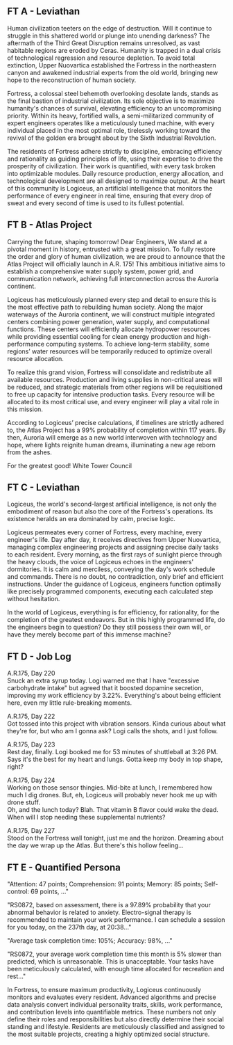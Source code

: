 ## FT A - Leviathan

Human civilization teeters on the edge of destruction. Will it continue to struggle in this shattered world or plunge into unending darkness? The aftermath of the Third Great Disruption remains unresolved, as vast habitable regions are eroded by Ceras. Humanity is trapped in a dual crisis of technological regression and resource depletion. To avoid total extinction, Upper Nuovartica established the Fortress in the northeastern canyon and awakened industrial experts from the old world, bringing new hope to the reconstruction of human society.

Fortress, a colossal steel behemoth overlooking desolate lands, stands as the final bastion of industrial civilization. Its sole objective is to maximize humanity's chances of survival, elevating efficiency to an uncompromising priority. Within its heavy, fortified walls, a semi-militarized community of expert engineers operates like a meticulously tuned machine, with every individual placed in the most optimal role, tirelessly working toward the revival of the golden era brought about by the Sixth Industrial Revolution.

The residents of Fortress adhere strictly to discipline, embracing efficiency and rationality as guiding principles of life, using their expertise to drive the prosperity of civilization. Their work is quantified, with every task broken into optimizable modules. Daily resource production, energy allocation, and technological development are all designed to maximize output. At the heart of this community is Logiceus, an artificial intelligence that monitors the performance of every engineer in real time, ensuring that every drop of sweat and every second of time is used to its fullest potential.


## FT B - Atlas Project

Carrying the future, shaping tomorrow! Dear Engineers, We stand at a pivotal moment in history, entrusted with a great mission. To fully restore the order and glory of human civilization, we are proud to announce that the Atlas Project will officially launch in A.R. 175! This ambitious initiative aims to establish a comprehensive water supply system, power grid, and communication network, achieving full interconnection across the Auroria continent.

Logiceus has meticulously planned every step and detail to ensure this is the most effective path to rebuilding human society. Along the major waterways of the Auroria continent, we will construct multiple integrated centers combining power generation, water supply, and computational functions. These centers will efficiently allocate hydropower resources while providing essential cooling for clean energy production and high-performance computing systems. To achieve long-term stability, some regions’ water resources will be temporarily reduced to optimize overall resource allocation.

To realize this grand vision, Fortress will consolidate and redistribute all available resources. Production and living supplies in non-critical areas will be reduced, and strategic materials from other regions will be requisitioned to free up capacity for intensive production tasks. Every resource will be allocated to its most critical use, and every engineer will play a vital role in this mission.

According to Logiceus’ precise calculations, if timelines are strictly adhered to, the Atlas Project has a 99% probability of completion within 117 years. By then, Auroria will emerge as a new world interwoven with technology and hope, where lights reignite human dreams, illuminating a new age reborn from the ashes.

For the greatest good!
White Tower Council


## FT C - Leviathan

Logiceus, the world's second-largest artificial intelligence, is not only the embodiment of reason but also the core of the Fortress's operations. Its existence heralds an era dominated by calm, precise logic.

Logiceus permeates every corner of Fortress, every machine, every engineer's life. Day after day, it receives directives from Upper Nuovartica, managing complex engineering projects and assigning precise daily tasks to each resident. Every morning, as the first rays of sunlight pierce through the heavy clouds, the voice of Logiceus echoes in the engineers' dormitories. It is calm and merciless, conveying the day's work schedule and commands. There is no doubt, no contradiction, only brief and efficient instructions. Under the guidance of Logiceus, engineers function optimally like precisely programmed components, executing each calculated step without hesitation.

In the world of Logiceus, everything is for efficiency, for rationality, for the completion of the greatest endeavors. But in this highly programmed life, do the engineers begin to question? Do they still possess their own will, or have they merely become part of this immense machine?


## FT D - Job Log

A.R.175, Day 220 <br>
Snuck an extra syrup today. Logi warned me that I have "excessive carbohydrate intake" but agreed that it boosted dopamine secretion, improving my work efficiency by 3.22%. Everything's about being efficient here, even my little rule-breaking moments.

A.R.175, Day 222 <br>
Got tossed into this project with vibration sensors. Kinda curious about what they're for, but who am I gonna ask? Logi calls the shots, and I just follow.

A.R.175, Day 223 <br>
Rest day, finally. Logi booked me for 53 minutes of shuttleball at 3:26 PM. Says it's the best for my heart and lungs. Gotta keep my body in top shape, right?

A.R.175, Day 224 <br>
Working on those sensor thingies. Mid-bite at lunch, I remembered how much I dig drones. But, eh, Logiceus will probably never hook me up with drone stuff.  <br>
Oh, and the lunch today? Blah. That vitamin B flavor could wake the dead. When will I stop needing these supplemental nutrients?

A.R.175, Day 227 <br>
Stood on the Fortress wall tonight, just me and the horizon. Dreaming about the day we wrap up the Atlas. But there's this hollow feeling...


## FT E - Quantified Persona

"Attention: 47 points; Comprehension: 91 points; Memory: 85 points; Self-control: 69 points, ..."

"RS0872, based on assessment, there is a 97.89% probability that your abnormal behavior is related to anxiety. Electro-signal therapy is recommended to maintain your work performance. I can schedule a session for you today, on the 237th day, at 20:38..."

"Average task completion time: 105%; Accuracy: 98%, ..."

"RS0872, your average work completion time this month is 5% slower than predicted, which is unreasonable. This is unacceptable. Your tasks have been meticulously calculated, with enough time allocated for recreation and rest..."

In Fortress, to ensure maximum productivity, Logiceus continuously monitors and evaluates every resident. Advanced algorithms and precise data analysis convert individual personality traits, skills, work performance, and contribution levels into quantifiable metrics. These numbers not only define their roles and responsibilities but also directly determine their social standing and lifestyle. Residents are meticulously classified and assigned to the most suitable projects, creating a highly optimized social structure. 
